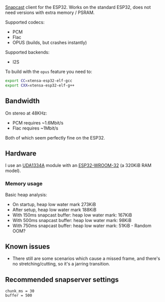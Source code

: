 [Snapcast](https://github.com/badaix/snapcast) client for the ESP32. Works on the standard ESP32, does not need versions with extra memory / PSRAM.

Supported codecs:
- PCM
- Flac
- OPUS (builds, but crashes instantly)

Supported backends:
- I2S

To build with the `opus` feature you need to:
```bash
export CC=xtensa-esp32-elf-gcc
export CXX=xtensa-esp32-elf-g++
```

## Bandwidth

On stereo at 48KHz:

- PCM requires ~1.6Mbit/s
- Flac requires ~1Mbit/s

Both of which seem perfectly fine on the ESP32.

## Hardware

I use an [UDA1334A](https://nl.aliexpress.com/item/1005006140641304.html) module with an [ESP32-WROOM-32](https://nl.aliexpress.com/item/1005006500507950.html) (a 320KiB RAM model).

### Memory usage

Basic heap analysis:

* On startup, heap low water mark 273KiB
* After setup, heap low water mark 188KiB
* With 150ms snapcast buffer: heap low water mark: 167KiB
* With 500ms snapcast buffer: heap low water mark: 98KiB
* With 750ms snapcast buffer: heap low water mark: 51KiB - Random OOM?

## Known issues

- There still are some scenarios which cause a missed frame, and there's no stretching/cutting, so it's a jarring transition.

## Recommended snapserver settings

```
chunk_ms = 30
buffer = 500
```
